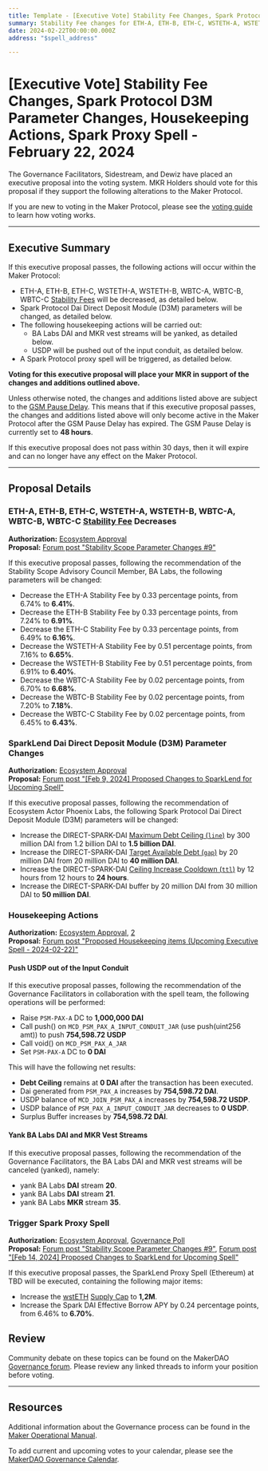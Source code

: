 ```yaml
---
title: Template - [Executive Vote] Stability Fee Changes, Spark Protocol D3M Parameter Changes, Housekeeping Actions, Spark Proxy Spell - February 22, 2024
summary: Stability Fee changes for ETH-A, ETH-B, ETH-C, WSTETH-A, WSTETH-B, WBTC-A, WBTC-B, WBTC-C, Spark Protocol D3M parameter changes, pushing USDP out of input conduit, yanking BA Labs DAI and MKR vest streams, triggering Spark proxy spell.  
date: 2024-02-22T00:00:00.000Z
address: "$spell_address"

---
```

# [Executive Vote] Stability Fee Changes, Spark Protocol D3M Parameter Changes, Housekeeping Actions, Spark Proxy Spell - February 22, 2024

The Governance Facilitators, Sidestream, and Dewiz have placed an executive proposal into the voting system. MKR Holders should vote for this proposal if they support the following alterations to the Maker Protocol.

If you are new to voting in the Maker Protocol, please see the [voting guide](https://manual.makerdao.com/governance/voting-in-makerdao/on-chain-governance) to learn how voting works.

---

## Executive Summary

If this executive proposal passes, the following actions will occur within the Maker Protocol:

- ETH-A, ETH-B, ETH-C, WSTETH-A, WSTETH-B, WBTC-A, WBTC-B, WBTC-C [Stability Fees](https://manual.makerdao.com/parameter-index/vault-risk/param-stability-fee) will be decreased, as detailed below. 
- Spark Protocol Dai Direct Deposit Module (D3M) parameters will be changed, as detailed below.
- The following housekeeping actions will be carried out:
  - BA Labs DAI and MKR vest streams will be yanked, as detailed below.
  - USDP will be pushed out of the input conduit, as detailed below.
- A Spark Protocol proxy spell will be triggered, as detailed below.

**Voting for this executive proposal will place your MKR in support of the changes and additions outlined above.**

Unless otherwise noted, the changes and additions listed above are subject to the [GSM Pause Delay](https://manual.makerdao.com/parameter-index/core/param-gsm-pause-delay). This means that if this executive proposal passes, the changes and additions listed above will only become active in the Maker Protocol after the GSM Pause Delay has expired. The GSM Pause Delay is currently set to **48 hours**.

If this executive proposal does not pass within 30 days, then it will expire and can no longer have any effect on the Maker Protocol.

---

## Proposal Details

### ETH-A, ETH-B, ETH-C, WSTETH-A, WSTETH-B, WBTC-A, WBTC-B, WBTC-C [Stability Fee](https://manual.makerdao.com/parameter-index/vault-risk/param-stability-fee) Decreases

**Authorization:** [Ecosystem Approval](http://forum.makerdao.com/t/stability-scope-parameter-changes-9/23688/2)\
**Proposal:** [Forum post "Stability Scope Parameter Changes #9"](https://forum.makerdao.com/t/stability-scope-parameter-changes-9/23688)

If this executive proposal passes, following the recommendation of the Stability Scope Advisory Council Member, BA Labs, the following parameters will be changed:

- Decrease the ETH-A Stability Fee by 0.33 percentage points, from 6.74% to **6.41%**.
- Decrease the ETH-B Stability Fee by 0.33 percentage points, from 7.24% to **6.91%**.
- Decrease the ETH-C Stability Fee by 0.33 percentage points, from 6.49% to **6.16%**.
- Decrease the WSTETH-A Stability Fee by 0.51 percentage points, from 7.16% to **6.65%**.
- Decrease the WSTETH-B Stability Fee by 0.51 percentage points, from 6.91% to **6.40%**.
- Decrease the WBTC-A Stability Fee by 0.02 percentage points, from 6.70% to **6.68%**.
- Decrease the WBTC-B Stability Fee by 0.02 percentage points, from 7.20% to **7.18%**.
- Decrease the WBTC-C Stability Fee by 0.02 percentage points, from 6.45% to **6.43%**.

### SparkLend Dai Direct Deposit Module (D3M) Parameter Changes

**Authorization:** [Ecosystem Approval](https://forum.makerdao.com/t/feb-9-2024-proposed-changes-to-sparklend-for-upcoming-spell/23656/3)\
**Proposal:** [Forum post "[Feb 9, 2024] Proposed Changes to SparkLend for Upcoming Spell"](https://forum.makerdao.com/t/feb-9-2024-proposed-changes-to-sparklend-for-upcoming-spell/23656)

If this executive proposal passes, following the recommendation of Ecosystem Actor Phoenix Labs, the following Spark Protocol Dai Direct Deposit Module (D3M) parameters will be changed:

- Increase the DIRECT-SPARK-DAI [Maximum Debt Ceiling (`line`)](https://manual.makerdao.com/module-index/module-dciam#maximum-debt-ceiling-line) by 300 million DAI from 1.2 billion DAI to **1.5 billion DAI**.
- Increase the DIRECT-SPARK-DAI [Target Available Debt (`gap`)](https://manual.makerdao.com/module-index/module-dciam#target-available-debt-gap) by 20 million DAI from 20 million DAI to **40 million DAI**.
- Increase the DIRECT-SPARK-DAI [Ceiling Increase Cooldown (`ttl`)](https://manual.makerdao.com/module-index/module-dciam#ceiling-increase-cooldown-ttl) by 12 hours from 12 hours to **24 hours**.
- Increase the DIRECT-SPARK-DAI buffer by 20 million DAI from 30 million DAI to **50 million DAI**.

### Housekeeping Actions

**Authorization:** [Ecosystem Approval](https://forum.makerdao.com/t/proposed-housekeeping-items-upcoming-executive-spell-2024-02-22/23697/2), [2](http://forum.makerdao.com/t/proposed-housekeeping-items-upcoming-executive-spell-2024-02-22/23697/4)\
**Proposal:** [Forum post "Proposed Housekeeping items (Upcoming Executive Spell - 2024-02-22)"](https://forum.makerdao.com/t/proposed-housekeeping-items-upcoming-executive-spell-2024-02-22/23697)

#### Push USDP out of the Input Conduit

If this executive proposal passes, following the recommendation of the Governance Facilitators in collaboration with the spell team, the following operations will be performed:

- Raise `PSM-PAX-A` DC to **1,000,000 DAI**
- Call push() on `MCD_PSM_PAX_A_INPUT_CONDUIT_JAR` (use push(uint256 amt)) to push **754,598.72 USDP**
- Call void() on `MCD_PSM_PAX_A_JAR`
- Set `PSM-PAX-A` DC to **0 DAI**

This will have the following net results:

- **Debt Ceiling** remains at **0 DAI** after the transaction has been executed.
- Dai generated from `PSM_PAX_A` increases by **754,598.72 DAI**.
- USDP balance of `MCD_JOIN_PSM_PAX_A` increases by **754,598.72 USDP**.
- USDP balance of `PSM_PAX_A_INPUT_CONDUIT_JAR` decreases to **0 USDP**.
- Surplus Buffer increases by **754,598.72 DAI**.


#### Yank BA Labs DAI and MKR Vest Streams

If this executive proposal passes, following the recommendation of the Governance Facilitators, the BA Labs DAI and MKR vest streams will be canceled (yanked), namely:

- yank BA Labs **DAI** stream **20**.
- yank BA Labs **DAI** stream **21**.
- yank BA Labs **MKR** stream **35**.

### Trigger Spark Proxy Spell

**Authorization:** [Ecosystem Approval](https://forum.makerdao.com/t/stability-scope-parameter-changes-9/23688/2), [Governance Poll](https://vote.makerdao.com/polling/QmQC1UXZ)\
**Proposal:** [Forum post "Stability Scope Parameter Changes #9"](https://forum.makerdao.com/t/stability-scope-parameter-changes-9/23688), [Forum post "[Feb 14, 2024] Proposed Changes to SparkLend for Upcoming Spell"](https://forum.makerdao.com/t/feb-14-2024-proposed-changes-to-sparklend-for-upcoming-spell/23684)

If this executive proposal passes, the SparkLend Proxy Spell (Ethereum) at TBD will be executed, containing the following major items:
- Increase the [wstETH](https://app.spark.fi/reserve-overview/?underlyingAsset=0x7f39c581f595b53c5cb19bd0b3f8da6c935e2ca0&marketName=proto_spark_v3) [Supply Cap](https://docs.sparkprotocol.io/developers/sparklend/features/supply-borrow-caps#supply-caps) to **1,2M**.
- Increase the Spark DAI Effective Borrow APY by 0.24 percentage points, from 6.46% to **6.70%**.

## Review

Community debate on these topics can be found on the MakerDAO [Governance forum](https://forum.makerdao.com/). Please review any linked threads to inform your position before voting.

---

## Resources

Additional information about the Governance process can be found in the [Maker Operational Manual](https://manual.makerdao.com).

To add current and upcoming votes to your calendar, please see the [MakerDAO Governance Calendar](https://manual.makerdao.com/makerdao/calendars/governance-calendar).
